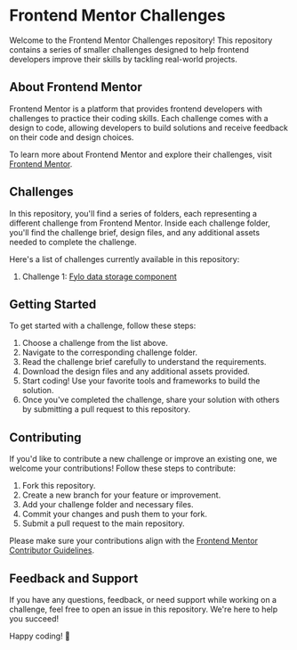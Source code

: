 # Frontend Mentor Challenges

Welcome to the Frontend Mentor Challenges repository! This repository contains a series of smaller challenges designed to help frontend developers improve their skills by tackling real-world projects.

## About Frontend Mentor

Frontend Mentor is a platform that provides frontend developers with challenges to practice their coding skills. Each challenge comes with a design to code, allowing developers to build solutions and receive feedback on their code and design choices.

To learn more about Frontend Mentor and explore their challenges, visit [Frontend Mentor](https://www.frontendmentor.io/).

## Challenges

In this repository, you'll find a series of folders, each representing a different challenge from Frontend Mentor. Inside each challenge folder, you'll find the challenge brief, design files, and any additional assets needed to complete the challenge.

Here's a list of challenges currently available in this repository:

1. Challenge 1: [Fylo data storage component](link-to-challenge) 


## Getting Started

To get started with a challenge, follow these steps:

1. Choose a challenge from the list above.
2. Navigate to the corresponding challenge folder.
3. Read the challenge brief carefully to understand the requirements.
4. Download the design files and any additional assets provided.
5. Start coding! Use your favorite tools and frameworks to build the solution.
6. Once you've completed the challenge, share your solution with others by submitting a pull request to this repository.

## Contributing

If you'd like to contribute a new challenge or improve an existing one, we welcome your contributions! Follow these steps to contribute:

1. Fork this repository.
2. Create a new branch for your feature or improvement.
3. Add your challenge folder and necessary files.
4. Commit your changes and push them to your fork.
5. Submit a pull request to the main repository.

Please make sure your contributions align with the [Frontend Mentor Contributor Guidelines](https://medium.com/frontend-mentor/frontend-mentor-community-guidelines-44303cc38aa6).

## Feedback and Support

If you have any questions, feedback, or need support while working on a challenge, feel free to open an issue in this repository. We're here to help you succeed!

Happy coding! 🚀
